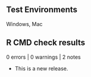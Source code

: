 ## Test Environments

Windows, Mac

## R CMD check results

0 errors | 0 warnings | 2 notes

* This is a new release.